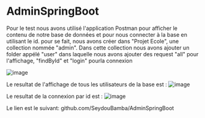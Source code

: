 # AdminSpringBoot
Pour le test nous avons utilisé l'application Postman pour afficher le contenu de notre base de données et pour nous connecter à la base en utilisant le id.
pour se fait, nous avons créer dans "Projet Ecole", une collection nommée "admin". Dans cette collection nous avons ajouter un folder appélé "user" dans laquelle
nous avons ajouter des request  "all" pour l'affichage, "findById" et "login" pourla connexion

![image](https://user-images.githubusercontent.com/124637366/219877675-b8758fd8-0c8d-4ede-9137-60ab2227609d.png)

Le resultat de l'affichage de tous les utilisateurs de la base est : 
![image](https://user-images.githubusercontent.com/124637366/219877888-9021a1a9-eefe-4d09-8271-37c41e20cdfc.png)

Le resultat de la connexion par id est : 
![image](https://user-images.githubusercontent.com/124637366/219877994-c3d161f6-6bb6-4846-9806-8b404d596f88.png)


Le lien est le suivant:
github.com/SeydouBamba/AdminSpringBoot
